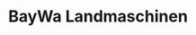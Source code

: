 ---
title: "BayWa Landmaschinen"
url: /giebelstadt/baywa-landmaschinen/
shop: Landwirtschaftlich
---